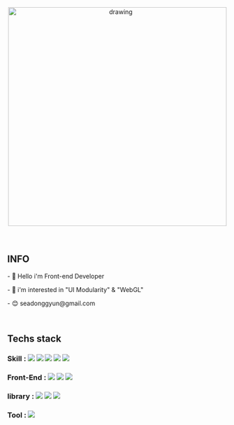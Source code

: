 


<div>
  <div align="center">
  <!--     <img src="https://user-images.githubusercontent.com/84368302/188083084-332449af-5a77-4dd0-a7a2-a66e7430c8fc.gif" alt="drawing" width="300"/> -->
      <img src="https://github-production-user-asset-6210df.s3.amazonaws.com/84368302/243082457-2e53e221-ed87-4b59-8974-af2c5c0bcd90.gif" alt="drawing" width="500"/>
  </div>
  <br>
  <br>
  <h2> INFO </h2>
    <p>- 👋 Hello i'm Front-end Developer</p>
    <p>- 👀 i'm interested in "UI Modularity" & "WebGL"</p>
    <p>- 😊 seadonggyun@gmail.com</p>
  <br/>
  
  <h2> Techs stack </h2>
  <h3>
    Skill :
      <img src="https://img.shields.io/badge/JavaScript-F7DF1E?style=flat-square&logo=JavaScript&logoColor=white" ></a>
      <img src="https://img.shields.io/badge/Css-2480E6?style=flat-square&logo=CSS3&logoColor=white" ></a>
      <img src="https://img.shields.io/badge/Html-E34F26?style=flat-square&logo=HTML5&logoColor=white" ></a>
      <img src="https://img.shields.io/badge/sass-CC6699?style=flat-square&logo=sass&logoColor=white" ></a>
      <img src="https://img.shields.io/badge/TypeScript-0769AD?style=flat-square&logo=TypeScript&logoColor=white" ></a>
  </h3>
  <h3>
    Front-End :
      <img src="https://img.shields.io/badge/Vue-4FC08D?style=flat-square&logo=Vue.js&logoColor=white" ></a>
      <img src="https://img.shields.io/badge/React-2092d8?style=flat-square&logo=React&logoColor=white" ></a>
      <img src="https://img.shields.io/badge/Next.js-121a35?style=flat-square&logo=Next.js&logoColor=white" ></a>
  </h3>
  <h3>
    library :
      <img src="https://img.shields.io/badge/Bootstrap-7952B3?style=flat-square&logo=Bootstrap&logoColor=white" ></a>
      <img src="https://img.shields.io/badge/jQuery-0769AD?style=flat-square&logo=jQuery&logoColor=white" ></a>
      <img src="https://img.shields.io/badge/Vuetify-78e6e4?style=flat-square&logo=Vuetify&logoColor=white" ></a>
  </h3>
  <h3>
    Tool :
      <img src="https://img.shields.io/badge/Storybook-FF4785?style=flat-square&logo=Storybook&logoColor=white" ></a>
  </h3>
</div>
